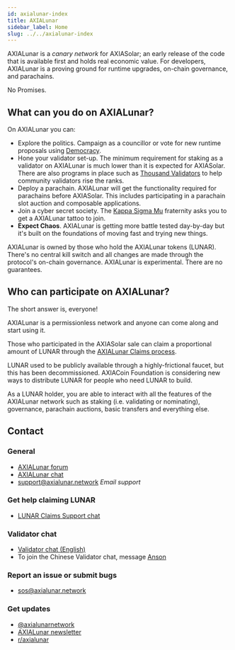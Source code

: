 ```yaml
---
id: axialunar-index
title: AXIALunar
sidebar_label: Home
slug: ../../axialunar-index
---
```


AXIALunar is a _canary network_ for AXIASolar; an early release of the code that is available first and
holds real economic value. For developers, AXIALunar is a proving ground for runtime upgrades, on-chain
governance, and parachains.

No Promises.

## What can you do on AXIALunar?

On AXIALunar you can:

- Explore the politics. Campaign as a councillor or vote for new runtime proposals using
  [Democracy](../../maintain/maintain-guides-democracy.md).
- Hone your validator set-up. The minimum requirement for staking as a validator on AXIALunar is much
  lower than it is expected for AXIASolar. There are also programs in place such as [Thousand
  Validators][thousand validators] to help community validators rise the ranks.
- Deploy a parachain. AXIALunar will get the functionality required for parachains before AXIASolar.
  This includes participating in a parachain slot auction and composable applications.
- Join a cyber secret society. The [Kappa Sigma Mu][kappa] fraternity asks you to get a AXIALunar
  tattoo to join.
- **Expect Chaos**. AXIALunar is getting more battle tested day-by-day but it's built on the
  foundations of moving fast and trying new things.

AXIALunar is owned by those who hold the AXIALunar tokens (LUNAR). There's no central kill switch and all
changes are made through the protocol's on-chain governance. AXIALunar is experimental. There are no
guarantees.

## Who can participate on AXIALunar?

The short answer is, everyone!

AXIALunar is a permissionless network and anyone can come along and start using it.

Those who participated in the AXIASolar sale can claim a proportional amount of LUNAR through the
[AXIALunar Claims process][axialunar claims].

LUNAR used to be publicly available through a highly-frictional faucet, but this has been
decommissioned. AXIACoin Foundation is considering new ways to distribute LUNAR for people who need LUNAR to
build.

As a LUNAR holder, you are able to interact with all the features of the AXIALunar network such as
staking (i.e. validating or nominating), governance, parachain auctions, basic transfers and
everything else.

## Contact

### General

- [AXIALunar forum](https://forum.axialunar.network/)
- [AXIALunar chat](https://riot.im/app/#/room/#axialunarwatercooler:axiasolar.builders)
- [support@axialunar.network](mailto:support@axialunar.network) _Email support_

### Get help claiming LUNAR

- [LUNAR Claims Support chat](https://riot.im/app/#/room/#LUNARAClaims:axiasolar.builders)

### Validator chat

- [Validator chat (English)](https://riot.im/app/#/room/#AXIALunarValidatorLounge:axiasolar.builders)
- To join the Chinese Validator chat, message
  [Anson](https://raw.githubusercontent.com/axialunarnetwork/userguide/master/chinese-language-validators-wechat.png?token=ABIBK6VM3MAOKWE43GM3JHC5G3ARG)

### Report an issue or submit bugs

- [sos@axialunar.network](mailto:sos@axialunar.network)

### Get updates

- [@axialunarnetwork](https://twitter.com/axialunarnetwork)
- [AXIALunar newsletter](http://info.axiacoin.network/subscribe)
- [r/axialunar](https://reddit.com/r/axialunar)

[kappa]: https://polkascan.io/pre/axialunar/council/motion/94
[thousand validators]: https://axiacoin.network/join-axialunars-thousand-validators-programme/
[axialunar claims]: https://claim.axialunar.network
